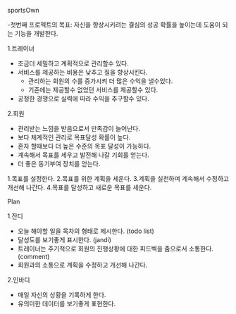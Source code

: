 sportsOwn

-첫번째 프로젝트의 목표: 자신을 향상시키려는 결심의 성공 확률을 높이는데 도움이 되는 기능을 개발한다.

1.트레이너
  - 조금더 세밀하고 계획적으로 관리할수 있다.
  - 서비스를 제공하는 비용은 낮추고 질을 향상시킨다.
    - 관리하는 회원의 수를 증가시켜 더 많은 수익을 낼수있다.
    - 기존에는 제공할수 없었던 서비스를 제공할수 있다.
  - 공정한 경쟁으로 실력에 따라 수익을 추구할수 있다.

2.회원
  - 관리받는 느낌을 받음으로서 만족감이 늘어난다.
  - 보다 체계적인 관리로 목표달성 확률이 높다.
  - 혼자 할때보다 더 높은 수준의 목표 달성이 가능하다.
  - 계속해서 목표를 세우고 발전해 나갈 기회를 얻는다.
  - 더 좋은 동기부여 장치를 얻는다.


 
 1.목표를 설정한다.
 2.목표를 위한 계획을 세운다.
 3.계획을 실천하며 계속해서 수정하고 개선해 나간다.
 4.목표를 달성하고 새로운 목표를 세운다.


Plan
 
1.잔디
  
  - 오늘 해야할 일을 목차의 형태로 제시한다. (todo list)
  - 달성도를 보기좋게 표시한다. (jandi)
  - 트레이너는 주기적으로 회원의 진행상황에 대한 피드벡을 줌으로서 소통한다. (comment)
  - 회원과의 소통으로 계획을 수정하고 개선해 나간다.

2.인바디

  - 매일 자신의 상황을 기록하게 한다.
  - 유의미한 데이터를 보기좋게 표현한다.



